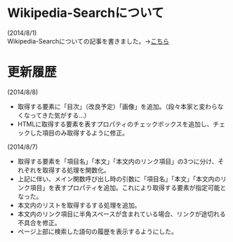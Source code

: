 Wikipedia-Searchについて
======================
(2014/8/1)<br />
Wikipedia-Searchについての記事を書きました。→<a href="http://whitia.wordpress.com/2014/08/01/jquery-xdomainajax-js%E3%82%92%E4%BD%BF%E3%81%A3%E3%81%9Fjavascript%E3%82%B9%E3%82%AF%E3%83%AC%E3%82%A4%E3%83%94%E3%83%B3%E3%82%B0/" target="_blank">こちら</a>

更新履歴
======================
(2014/8/8)
<ul>
<li>取得する要素に「目次」（改良予定）「画像」を追加。（段々本家と変わらなくなってきた気がする…）</li>
<li>HTMLに取得する要素を表すプロパティのチェックボックスを追加し、チェックした項目のみ取得するように修正。</li>
</ul>
(2014/8/7)
<ul>
<li>取得する要素を「項目名」「本文」「本文内のリンク項目」の3つに分け、それぞれを取得する処理を関数化。</li>
<li>上記に伴い、メイン関数呼び出し時の引数に「項目名」「本文」「本文内のリンク項目」を表すプロパティを追加。これにより取得する要素が指定可能となった。</li>
<li>本文内のリストを取得するする処理を追加。</li>
<li>本文内のリンク項目に半角スペースが含まれている場合、リンクが途切れる不具合を修正。</li>
<li>ページ上部に検索した語句の履歴を表示するようにした。</li>
</ul>
